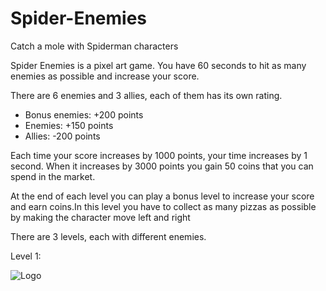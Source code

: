 # Spider-Enemies
Catch a mole with Spiderman characters

Spider Enemies is a pixel art game. You have 60 seconds to hit as many enemies as possible and increase your score. 

There are 6 enemies and 3 allies, each of them has its own rating.
- Bonus enemies: +200 points
- Enemies: +150 points
- Allies: -200 points

Each time your score increases by 1000 points, your time increases by 1 second. When it increases by 3000 points you gain 50 coins that you can spend in the market.

At the end of each level you can play a bonus level to increase your score and earn coins.In this level you have to collect as many pizzas as possible by making the character move left and right

There are 3 levels, each with different enemies.

Level 1:

![Logo](https://github.com/gianfra097/SpiderEnemies/issues/1#issue-1723652533)
